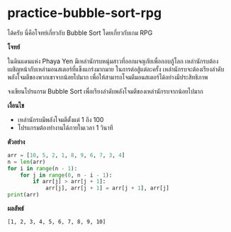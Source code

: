 # practice-bubble-sort-rpg

ได้ครับ นี่คือโจทย์เกี่ยวกับ Bubble Sort โดยเกี่ยวกับเกม RPG

**โจทย์**

ในดินแดนแห่ง Phaya Yen มีเหล่านักรบหนุ่มสาวที่ออกผจญภัยเพื่อกอบกู้โลก เหล่านักรบต้องเผชิญหน้ากับเหล่ามอนสเตอร์ที่แข็งแกร่งมากมาย ในการต่อสู้แต่ละครั้ง เหล่านักรบจะต้องเรียงลำดับพลังโจมตีของพวกเขาจากน้อยไปมาก เพื่อให้สามารถโจมตีมอนสเตอร์ได้อย่างมีประสิทธิภาพ

จงเขียนโปรแกรม Bubble Sort เพื่อเรียงลำดับพลังโจมตีของเหล่านักรบจากน้อยไปมาก

**เงื่อนไข**

* เหล่านักรบมีพลังโจมตีตั้งแต่ 1 ถึง 100
* โปรแกรมต้องทำงานได้ภายในเวลา 1 วินาที

**ตัวอย่าง**
```py
arr = [10, 5, 2, 1, 8, 9, 6, 7, 3, 4]
n = len(arr)
for i in range(n - 1):
    for j in range(0, n - i - 1):
        if arr[j] > arr[j + 1]:
            arr[j], arr[j + 1] = arr[j + 1], arr[j]
print(arr)
```

**ผลลัพธ์**

```
[1, 2, 3, 4, 5, 6, 7, 8, 9, 10]
```
